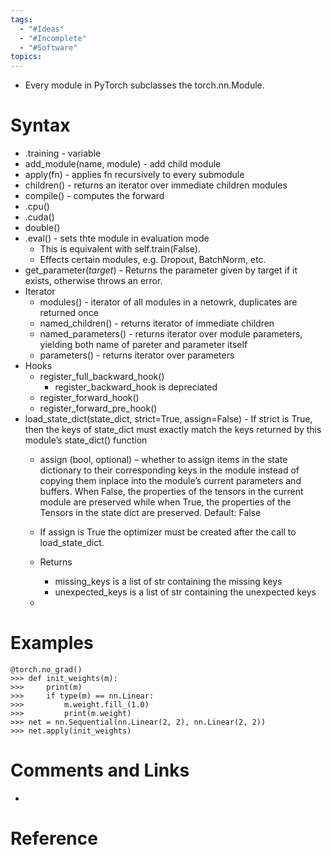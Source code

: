 ```yaml
---
tags:
  - "#Ideas"
  - "#Incomplete"
  - "#Software"
topics:
---
```

- Every module in PyTorch subclasses the torch.nn.Module.

# Syntax
- .training - variable
- add_module(name, module) - add child module
- apply(fn) - applies fn recursively to every submodule
- children() - returns an iterator over immediate children modules
- compile() - computes the forward
- .cpu()
- .cuda()
- double()
- .eval() - sets thte module in evaluation mode
	- This is equivalent with self.train(False).
	- Effects certain modules, e.g. Dropout, BatchNorm, etc.
- get_parameter(_target_) - Returns the parameter given by target if it exists, otherwise throws an error.
- Iterator
	- modules() - iterator of all modules in a netowrk, duplicates are returned once 
	- named_children() - returns iterator of immediate children
	- named_parameters() - returns iterator over module parameters, yielding both name of pareter and parameter itself
	- parameters() - returns iterator over parameters
- Hooks
	- register_full_backward_hook()
		- register_backward_hook is depreciated
	- register_forward_hook()
	- register_forward_pre_hook()
- load_state_dict(state_dict, strict=True, assign=False) - If strict is True, then the keys of state_dict must exactly match the keys returned by this module’s state_dict() function
	- assign (bool, optional) – whether to assign items in the state dictionary to their corresponding keys in the module instead of copying them inplace into the module’s current parameters and buffers. When False, the properties of the tensors in the current module are preserved while when True, the properties of the Tensors in the state dict are preserved. Default: False
	- If assign is True the optimizer must be created after the call to load_state_dict.
	- Returns
		- missing_keys is a list of str containing the missing keys
		- unexpected_keys is a list of str containing the unexpected keys





	- 


# Examples
```
@torch.no_grad()
>>> def init_weights(m):
>>>     print(m)
>>>     if type(m) == nn.Linear:
>>>         m.weight.fill_(1.0)
>>>         print(m.weight)
>>> net = nn.Sequential(nn.Linear(2, 2), nn.Linear(2, 2))
>>> net.apply(init_weights)
```

# Comments and Links
- 
# Reference